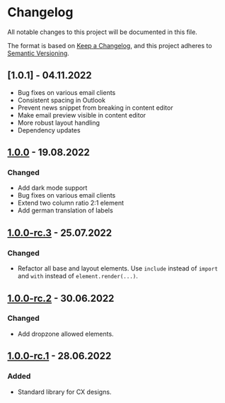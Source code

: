 # Changelog

All notable changes to this project will be documented in this file.

The format is based on [Keep a Changelog](https://keepachangelog.com/en/1.0.0/), and this project adheres
to [Semantic Versioning](https://semver.org/spec/v2.0.0.html).

## [1.0.1] - 04.11.2022

* Bug fixes on various email clients
* Consistent spacing in Outlook
* Prevent news snippet from breaking in content editor
* Make email preview visible in content editor
* More robust layout handling
* Dependency updates

## [1.0.0] - 19.08.2022

### Changed

* Add dark mode support
* Bug fixes on various email clients
* Extend two column ratio 2:1 element
* Add german translation of labels

[1.0.0]: https://github.com/bsi-software/bsi-cx-design-standard-library-email/releases/tag/1.0.0

## [1.0.0-rc.3] - 25.07.2022

### Changed

* Refactor all base and layout elements. Use `include` instead of `import` and `with` instead of `element.render(...)`.

[1.0.0-rc.3]: https://github.com/bsi-software/bsi-cx-design-standard-library-email/releases/tag/1.0.0-rc.3


## [1.0.0-rc.2] - 30.06.2022

### Changed

* Add dropzone allowed elements.

[1.0.0-rc.2]: https://github.com/bsi-software/bsi-cx-design-standard-library-email/releases/tag/1.0.0-rc.2


## [1.0.0-rc.1] - 28.06.2022

### Added

* Standard library for CX designs.

[1.0.0-rc.1]: https://github.com/bsi-software/bsi-cx-design-standard-library-email/releases/tag/1.0.0-rc.1
